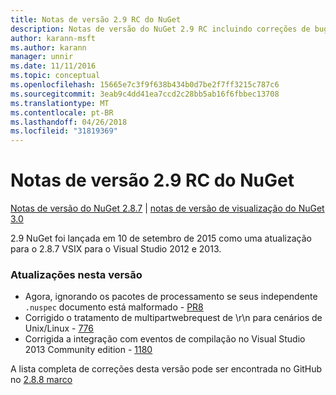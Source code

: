 ```yaml
---
title: Notas de versão 2.9 RC do NuGet
description: Notas de versão do NuGet 2.9 RC incluindo correções de bugs, problemas conhecidos, recursos adicionados e DCRs.
author: karann-msft
ms.author: karann
manager: unnir
ms.date: 11/11/2016
ms.topic: conceptual
ms.openlocfilehash: 15665e7c3f9f638b434b0d7be2f7ff3215c787c6
ms.sourcegitcommit: 3eab9c4dd41ea7ccd2c28bb5ab16f6fbbec13708
ms.translationtype: MT
ms.contentlocale: pt-BR
ms.lasthandoff: 04/26/2018
ms.locfileid: "31819369"
---
```

# <a name="nuget-29-rc-release-notes"></a>Notas de versão 2.9 RC do NuGet

[Notas de versão do NuGet 2.8.7](../release-notes/nuget-2.8.7.md) | [notas de versão de visualização do NuGet 3.0](../release-notes/nuget-3.0-preview.md)

2.9 NuGet foi lançada em 10 de setembro de 2015 como uma atualização para o 2.8.7 VSIX para o Visual Studio 2012 e 2013.

### <a name="updates-in-this-release"></a>Atualizações nesta versão

* Agora, ignorando os pacotes de processamento se seus independente `.nuspec` documento está malformado - [PR8](https://github.com/NuGet/NuGet2/pull/8)
* Corrigido o tratamento de multipartwebrequest de \r\n para cenários de Unix/Linux - [776](https://github.com/NuGet/Home/issues/776)
* Corrigida a integração com eventos de compilação no Visual Studio 2013 Community edition - [1180](https://github.com/NuGet/Home/issues/1180)


A lista completa de correções desta versão pode ser encontrada no GitHub no [2.8.8 marco](https://github.com/NuGet/Home/issues?q=milestone%3A2.8.8+is%3Aclosed)
